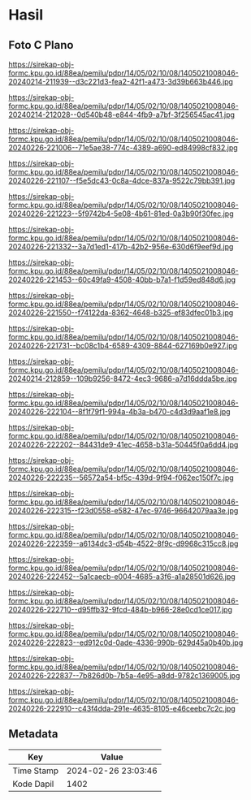 # Hasil

## Foto C Plano

https://sirekap-obj-formc.kpu.go.id/88ea/pemilu/pdpr/14/05/02/10/08/1405021008046-20240214-211939--d3c221d3-fea2-42f1-a473-3d39b663b446.jpg

https://sirekap-obj-formc.kpu.go.id/88ea/pemilu/pdpr/14/05/02/10/08/1405021008046-20240214-212028--0d540b48-e844-4fb9-a7bf-3f256545ac41.jpg

https://sirekap-obj-formc.kpu.go.id/88ea/pemilu/pdpr/14/05/02/10/08/1405021008046-20240226-221006--71e5ae38-774c-4389-a690-ed84998cf832.jpg

https://sirekap-obj-formc.kpu.go.id/88ea/pemilu/pdpr/14/05/02/10/08/1405021008046-20240226-221107--f5e5dc43-0c8a-4dce-837a-9522c79bb391.jpg

https://sirekap-obj-formc.kpu.go.id/88ea/pemilu/pdpr/14/05/02/10/08/1405021008046-20240226-221223--5f9742b4-5e08-4b61-81ed-0a3b90f30fec.jpg

https://sirekap-obj-formc.kpu.go.id/88ea/pemilu/pdpr/14/05/02/10/08/1405021008046-20240226-221332--3a7d1ed1-417b-42b2-956e-630d6f9eef9d.jpg

https://sirekap-obj-formc.kpu.go.id/88ea/pemilu/pdpr/14/05/02/10/08/1405021008046-20240226-221453--60c49fa9-4508-40bb-b7a1-f1d59ed848d6.jpg

https://sirekap-obj-formc.kpu.go.id/88ea/pemilu/pdpr/14/05/02/10/08/1405021008046-20240226-221550--f74122da-8362-4648-b325-ef83dfec01b3.jpg

https://sirekap-obj-formc.kpu.go.id/88ea/pemilu/pdpr/14/05/02/10/08/1405021008046-20240226-221731--bc08c1b4-6589-4309-8844-627169b0e927.jpg

https://sirekap-obj-formc.kpu.go.id/88ea/pemilu/pdpr/14/05/02/10/08/1405021008046-20240214-212859--109b9256-8472-4ec3-9686-a7d16ddda5be.jpg

https://sirekap-obj-formc.kpu.go.id/88ea/pemilu/pdpr/14/05/02/10/08/1405021008046-20240226-222104--8f1f79f1-994a-4b3a-b470-c4d3d9aaf1e8.jpg

https://sirekap-obj-formc.kpu.go.id/88ea/pemilu/pdpr/14/05/02/10/08/1405021008046-20240226-222202--84431de9-41ec-4658-b31a-50445f0a6dd4.jpg

https://sirekap-obj-formc.kpu.go.id/88ea/pemilu/pdpr/14/05/02/10/08/1405021008046-20240226-222235--56572a54-bf5c-439d-9f94-f062ec150f7c.jpg

https://sirekap-obj-formc.kpu.go.id/88ea/pemilu/pdpr/14/05/02/10/08/1405021008046-20240226-222315--f23d0558-e582-47ec-9746-96642079aa3e.jpg

https://sirekap-obj-formc.kpu.go.id/88ea/pemilu/pdpr/14/05/02/10/08/1405021008046-20240226-222359--a6134dc3-d54b-4522-8f9c-d9968c315cc8.jpg

https://sirekap-obj-formc.kpu.go.id/88ea/pemilu/pdpr/14/05/02/10/08/1405021008046-20240226-222452--5a1caecb-e004-4685-a3f6-a1a28501d626.jpg

https://sirekap-obj-formc.kpu.go.id/88ea/pemilu/pdpr/14/05/02/10/08/1405021008046-20240226-222710--d95ffb32-9fcd-484b-b966-28e0cd1ce017.jpg

https://sirekap-obj-formc.kpu.go.id/88ea/pemilu/pdpr/14/05/02/10/08/1405021008046-20240226-222823--ed912c0d-0ade-4336-990b-629d45a0b40b.jpg

https://sirekap-obj-formc.kpu.go.id/88ea/pemilu/pdpr/14/05/02/10/08/1405021008046-20240226-222837--7b826d0b-7b5a-4e95-a8dd-9782c1369005.jpg

https://sirekap-obj-formc.kpu.go.id/88ea/pemilu/pdpr/14/05/02/10/08/1405021008046-20240226-222910--c43f4dda-291e-4635-8105-e46ceebc7c2c.jpg


## Metadata

| Key        | Value               |
| ---------- | ------------------- |
| Time Stamp | 2024-02-26 23:03:46 |
| Kode Dapil | 1402                |



